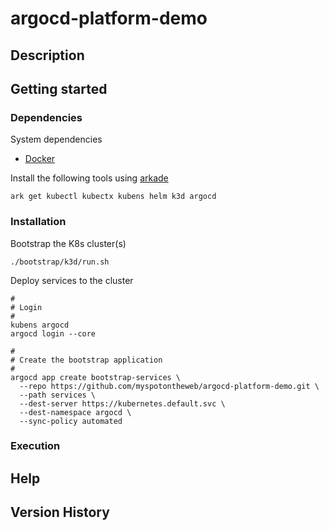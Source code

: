 # argocd-platform-demo

## Description

## Getting started

### Dependencies

System dependencies

* [Docker](https://docs.docker.com/engine/install/ubuntu/)

Install the following tools using [arkade](https://github.com/alexellis/arkade)

```
ark get kubectl kubectx kubens helm k3d argocd
```

### Installation

Bootstrap the K8s cluster(s)

```
./bootstrap/k3d/run.sh
```

Deploy services to the cluster

```
#
# Login
#
kubens argocd
argocd login --core

#
# Create the bootstrap application
#
argocd app create bootstrap-services \
  --repo https://github.com/myspotontheweb/argocd-platform-demo.git \
  --path services \
  --dest-server https://kubernetes.default.svc \
  --dest-namespace argocd \
  --sync-policy automated
```

### Execution

## Help

## Version History